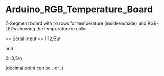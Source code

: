 Arduino_RGB_Temperature_Board
=============================

7-Segment board with to rows for temperature (inside/outside) and RGB-LEDs showing the temperature in color


== Serial Input ==
  1:12,5\n

and 

  2:-3,5\n

(decimal point can be . or ,)
